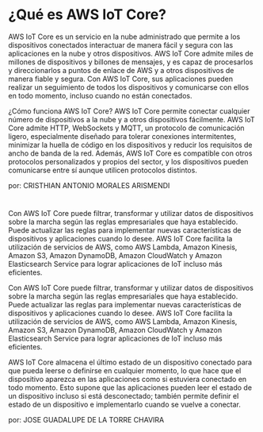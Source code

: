 

# ¿Qué es AWS IoT Core?
AWS IoT Core es un servicio en la nube administrado que permite a los dispositivos conectados interactuar de
manera fácil y segura con las aplicaciones en la nube y otros dispositivos. AWS IoT Core admite miles de millones 
de dispositivos y billones de mensajes, y es capaz de procesarlos y direccionarlos a puntos de enlace de AWS y a otros dispositivos
de manera fiable y segura. Con AWS IoT Core, sus aplicaciones 
pueden realizar un seguimiento de todos los dispositivos y comunicarse con ellos en todo momento, incluso cuando no están conectados.

¿Cómo funciona AWS IoT Core?
AWS IoT Core permite conectar cualquier número de dispositivos a la nube y a otros dispositivos fácilmente. AWS IoT Core 
admite HTTP, WebSockets y MQTT, un protocolo de comunicación ligero, especialmente diseñado para tolerar conexiones intermitentes, 
minimizar la huella de código en los dispositivos y reducir los requisitos de ancho de banda de la red. Además, AWS IoT Core es 
compatible con otros protocolos personalizados y propios del sector, y los dispositivos pueden comunicarse entre sí aunque utilicen protocolos distintos.


por:  CRISTHIAN ANTONIO MORALES ARISMENDI

#
Con AWS IoT Core puede filtrar, transformar y utilizar datos de dispositivos sobre la marcha según las reglas empresariales que haya establecido. Puede actualizar las reglas para implementar nuevas características de dispositivos y aplicaciones cuando lo desee. AWS IoT Core facilita la utilización de servicios de AWS, como AWS Lambda, Amazon Kinesis, Amazon S3, Amazon DynamoDB, Amazon CloudWatch y Amazon Elasticsearch Service para lograr aplicaciones de IoT incluso más eficientes.

Con AWS IoT Core puede filtrar, transformar y utilizar datos de dispositivos sobre la marcha según las reglas empresariales que haya establecido. Puede actualizar las reglas para implementar nuevas características de dispositivos y aplicaciones cuando lo desee. AWS IoT Core facilita la utilización de servicios de AWS, como AWS Lambda, Amazon Kinesis, Amazon S3, Amazon DynamoDB, Amazon CloudWatch y Amazon Elasticsearch Service para lograr aplicaciones de IoT incluso más eficientes.

AWS IoT Core almacena el último estado de un dispositivo conectado para que pueda leerse o definirse en cualquier momento, lo que hace que el dispositivo aparezca en las aplicaciones como si estuviera conectado en todo momento. Esto supone que las aplicaciones pueden leer el estado de un dispositivo incluso si está desconectado; también permite definir el estado de un dispositivo e implementarlo cuando se vuelve a conectar.

por: JOSE GUADALUPE DE LA TORRE CHAVIRA
